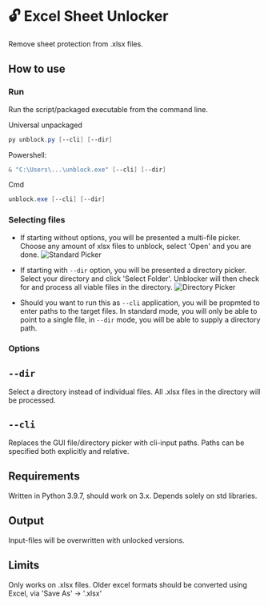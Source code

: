# 🔓 Excel Sheet Unlocker

Remove sheet protection from .xlsx files.

## How to use


### Run

Run the script/packaged executable from the command line.

Universal unpackaged
```PowerShell
py unblock.py [--cli] [--dir]
```

Powershell:
```PowerShell
& "C:\Users\...\unblock.exe" [--cli] [--dir]
```

Cmd
```PowerShell
unblock.exe [--cli] [--dir]
```

### Selecting files

- If starting without options, you will be presented a multi-file picker. Choose any amount of xlsx files to unblock, select 'Open' and you are done. ![Standard Picker](https://i.imgur.com/PHy4rrC.png)

- If starting with `--dir` option, you will be presented a directory picker. Select your directory and click 'Select Folder'. Unblocker will then check for and process all viable files in the directory. ![Directory Picker](https://i.imgur.com/aDC2FVj.png)

- Should you want to run this as `--cli` application, you will be propmted to enter paths to the target files. In standard mode, you will only be able to point to a single file, in `--dir` mode, you will be able to supply a directory path.

### Options

## `--dir`
Select a directory instead of individual files. All .xlsx files in the directory will be processed.

## `--cli`
Replaces the GUI file/directory picker with cli-input paths. Paths can be specified both explicitly and relative.

## Requirements

Written in Python 3.9.7, should work on 3.x. Depends solely on std libraries.

## Output

Input-files will be overwritten with unlocked versions.

## Limits

Only works on .xlsx files. Older excel formats should be converted using Excel, via 'Save As' -> '.xlsx'